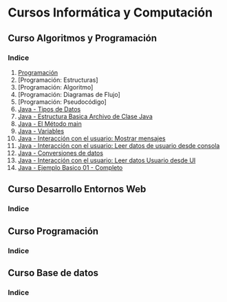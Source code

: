 # Cursos Informática y Computación

## Curso Algoritmos y Programación
### Indice
1.  [Programación](01.Programacion.md)
2.  [Programación: Estructuras]
3.  [Programación: Algoritmo]
4.  [Programación: Diagramas de Flujo]
5.  [Programación: Pseudocódigo]
6.  [Java - Tipos de Datos](02.tipos.md)
7.  [Java - Estructura Basica Archivo de Clase Java](03.EstructuraBasicaArchivo.md)
8.  [Java - El Método main](04.ElMetodoMain.md)
9.  [Java - Variables](05.Variables.md)
10. [Java - Interacción con el usuario: Mostrar mensajes](06.MostrarMensajes.md)
11. [Java - Interacción con el usuario: Leer datos de usuario desde consola](07.LeerDatosUsuario.md)
12. [Java - Conversiones de datos](08.ConversionesDatos.md)
13. [Java - Interacción con el usuario: Leer datos Usuario desde UI](09.LeerDatosUsuario_UI.md)
14. [Java - Ejemplo Basico 01 - Completo](100.Ejemplo01.md)

## Curso Desarrollo Entornos Web
### Indice

## Curso Programación
### Indice

## Curso Base de datos
### Indice